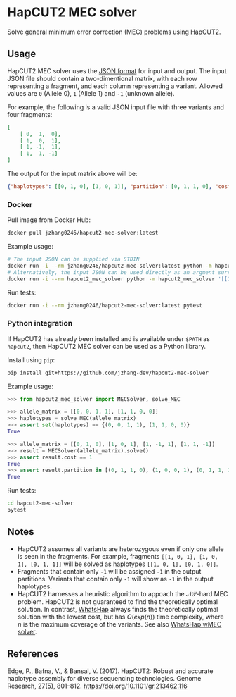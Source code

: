 # HapCUT2 MEC solver

Solve general minimum error correction (MEC) problems using [HapCUT2](https://github.com/vibansal/HapCUT2).

## Usage

HapCUT2 MEC solver uses the [JSON format](https://en.wikipedia.org/wiki/JSON) for input and output. The input JSON file should contain a two-dimentional matrix, with each row representing a fragment, and each column representing a variant. Allowed values are `0` (Allele 0), `1` (Allele 1) and `-1` (unknown allele). 

For example, the following is a valid JSON input file with three variants and four fragments:

```json
[
    [ 0,  1,  0], 
    [ 1,  0,  1], 
    [ 1, -1,  1],
    [ 1,  1, -1]
]
```

The output for the input matrix above will be:

```json
{"haplotypes": [[0, 1, 0], [1, 0, 1]], "partition": [0, 1, 1, 0], "cost": 1}
```


### Docker

Pull image from Docker Hub:

```sh
docker pull jzhang0246/hapcut2-mec-solver:latest
```

Example usage: 

```sh
# The input JSON can be supplied via STDIN
docker run -i --rm jzhang0246/hapcut2-mec-solver:latest python -m hapcut2_mec_solver < example.json
# Alternatively, the input JSON can be used directly as an argment surrounded by single or double quotes. 
docker run -i --rm hapcut2_mec_solver python -m hapcut2_mec_solver '[[1, 0, 1], [0, 1, 0]]'
```

Run tests:

```sh
docker run -i --rm jzhang0246/hapcut2-mec-solver:latest pytest
```

### Python integration

If HapCUT2 has already been installed and is available under `$PATH` as `hapcut2`, then HapCUT2 MEC solver can be used as a Python library.

Install using `pip`:

```sh
pip install git+https://github.com/jzhang-dev/hapcut2-mec-solver
```

Example usage:

```py
>>> from hapcut2_mec_solver import MECSolver, solve_MEC

>>> allele_matrix = [[0, 0, 1, 1], [1, 1, 0, 0]]
>>> haplotypes = solve_MEC(allele_matrix)
>>> assert set(haplotypes) == {(0, 0, 1, 1), (1, 1, 0, 0)}
True

>>> allele_matrix = [[0, 1, 0], [1, 0, 1], [1, -1, 1], [1, 1, -1]]
>>> result = MECSolver(allele_matrix).solve()
>>> assert result.cost == 1
True
>>> assert result.partition in [(0, 1, 1, 0), (1, 0, 0, 1), (0, 1, 1, 1), (1, 0, 0, 0)]
True
```

Run tests:

```sh
cd hapcut2-mec-solver
pytest
```


## Notes

- HapCUT2 assumes all variants are heterozygous even if only one allele is seen in the fragments. For example, fragments `[[1, 0, 1], [1, 0, 1], [0, 1, 1]]` will be solved as haplotypes `[[1, 0, 1], [0, 1, 0]]`. 
- Fragments that contain only `-1` will be assigned `-1` in the output partitions. Variants that contain only `-1` will show as `-1` in the output haplotypes. 
- HapCUT2 harnesses a heuristic algorithm to appoach the $\mathcal{NP}$-hard MEC problem. HapCUT2 is not guaranteed to find the theoretically optimal solution. In contrast, [WhatsHap](https://whatshap.readthedocs.io/en/latest/) always finds the theoretically optimal solution with the lowest cost, but has $\mathit{O}(exp(n))$ time complexity, where $n$ is the maximum coverage of the variants. See also [WhatsHap wMEC solver](https://github.com/jzhang-dev/whatshap-wmec-solver).

## References

Edge, P., Bafna, V., & Bansal, V. (2017). HapCUT2: Robust and accurate haplotype assembly for diverse sequencing technologies. Genome Research, 27(5), 801–812. https://doi.org/10.1101/gr.213462.116



